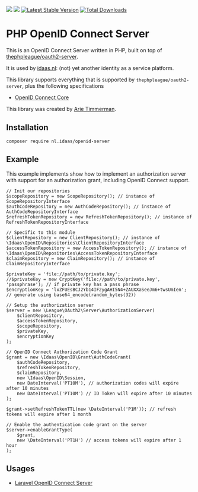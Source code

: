 ![](https://github.com/arietimmerman/openid-server/workflows/CI/badge.svg)
![](https://img.shields.io/badge/license-AGPL--3.0-green)
[![Latest Stable Version](https://poser.pugx.org/nl.idaas/openid-server/v/stable)](https://packagist.org/packages/nl.idaas/openid-server)
[![Total Downloads](https://poser.pugx.org/nl.idaas/openid-server/downloads)](https://packagist.org/packages/nl.idaas/openid-server)

# PHP OpenID Connect Server

This is an OpenID Connect Server written in PHP, built on top of [thephpleague/oauth2-server](https://github.com/thephpleague/oauth2-server).

It is used by [idaas.nl](https://www.idaas.nl/): (not) yet another identity as a service platform.

This library supports everything that is supported by `thephpleague/oauth2-server`, plus the following specifications

* [OpenID Connect Core](https://openid.net/specs/openid-connect-core-1_0.html)

This library was created by [Arie Timmerman](https://github.com/arietimmerman).

## Installation

~~~
composer require nl.idaas/openid-server
~~~

## Example

This example implements show how to implement an authorization server with support for an authorization grant, including OpenID Connect support.

~~~.php
// Init our repositories
$scopeRepository = new ScopeRepository(); // instance of ScopeRepositoryInterface
$authCodeRepository = new AuthCodeRepository(); // instance of AuthCodeRepositoryInterface
$refreshTokenRepository = new RefreshTokenRepository(); // instance of RefreshTokenRepositoryInterface

// Specific to this module
$clientRepository = new ClientRepository(); // instance of \Idaas\OpenID\Repositories\ClientRepositoryInterface
$accessTokenRepository = new AccessTokenRepository(); // instance of \Idaas\OpenID\Repositories\AccessTokenRepositoryInterface
$claimRepository = new ClaimRepository(); // instance of ClaimRepositoryInterface

$privateKey = 'file://path/to/private.key';
//$privateKey = new CryptKey('file://path/to/private.key', 'passphrase'); // if private key has a pass phrase
$encryptionKey = 'lxZFUEsBCJ2Yb14IF2ygAHI5N4+ZAUXXaSeeJm6+twsUmIen'; // generate using base64_encode(random_bytes(32))

// Setup the authorization server
$server = new \League\OAuth2\Server\AuthorizationServer(
    $clientRepository,
    $accessTokenRepository,
    $scopeRepository,
    $privateKey,
    $encryptionKey
);

// OpenID Connect Authorization Code Grant
$grant = new \Idaas\OpenID\Grant\AuthCodeGrant(
    $authCodeRepository,
    $refreshTokenRepository,
    $claimRepository,
    new \Idaas\OpenID\Session,
    new DateInterval('PT10M'), // authorization codes will expire after 10 minutes
    new DateInterval('PT10M') // ID Token will expire after 10 minutes
);

$grant->setRefreshTokenTTL(new \DateInterval('P1M')); // refresh tokens will expire after 1 month

// Enable the authentication code grant on the server
$server->enableGrantType(
    $grant,
    new \DateInterval('PT1H') // access tokens will expire after 1 hour
);
~~~

## Usages

* [Laravel OpenID Connect Server](https://github.com/arietimmerman/laravel-openid-connect-server)

